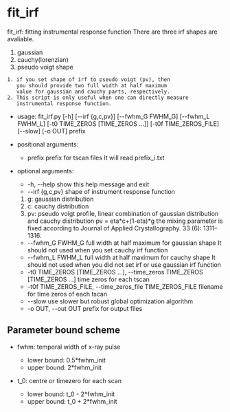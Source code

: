# fit_irf

fit_irf: fitting instrumental response function There are three irf shapes are avaliable. 
1. gaussian 
2. cauchy(lorenzian) 
3. pseudo voigt shape

```{Note}
1. if you set shape of irf to pseudo voigt (pv), then
   you should provide two full width at half maximum
   value for gaussian and cauchy parts, respectively.
2. This script is only useful when one can directly measure
   instrumental response function.
```


* usage: fit_irf.py 
                  [-h] [--irf {g,c,pv}] [--fwhm_G FWHM_G] [--fwhm_L FWHM_L]
                  [-t0 TIME_ZEROS [TIME_ZEROS ...]] [-t0f TIME_ZEROS_FILE]
                  [--slow] [-o OUT]
                  prefix

* positional arguments:
  * prefix                prefix for tscan files It will read prefix_i.txt

* optional arguments:
  * -h, --help            show this help message and exit
  * --irf {g,c,pv}        shape of instrument response function 
   1. g: gaussian distribution 
   2. c: cauchy distribution 
   3. pv: pseudo voigt profile, linear combination of gaussian distribution
      and cauchy distribution pv = eta*c+(1-eta)*g the mixing parameter is fixed according to Journal of
      Applied Crystallography. 33 (6): 1311–1316.
  * --fwhm_G FWHM_G       full width at half maximum for gaussian shape It
    should not used when you set cauchy irf function
  * --fwhm_L FWHM_L       full width at half maximum for cauchy shape It should
    not used when you did not set irf or use gaussian irf
    function
  * -t0 TIME_ZEROS [TIME_ZEROS ...], --time_zeros TIME_ZEROS [TIME_ZEROS ...]
    time zeros for each tscan
  * -t0f TIME_ZEROS_FILE, --time_zeros_file TIME_ZEROS_FILE
    filename for time zeros of each tscan
  * --slow                use slower but robust global optimization algorithm
  * -o OUT, --out OUT     prefix for output files

## Parameter bound scheme

* fwhm: temporal width of x-ray pulse
  * lower bound: 0.5*fwhm_init
  * upper bound: 2*fwhm_init

* t_0: centre or timezero for each scan
  * lower bound: t_0 - 2*fwhm_init
  * upper bound: t_0 + 2*fwhm_init
